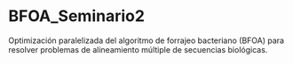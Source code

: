 # BFOA_Seminario2
Optimización paralelizada del algoritmo de forrajeo bacteriano (BFOA) para resolver problemas de alineamiento múltiple de secuencias biológicas.
